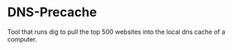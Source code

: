 DNS-Precache
============

Tool that runs dig to pull the top 500 websites into the local dns cache of a computer.
